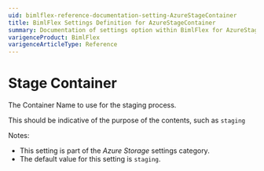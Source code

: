 ```yaml
---
uid: bimlflex-reference-documentation-setting-AzureStageContainer
title: BimlFlex Settings Definition for AzureStageContainer
summary: Documentation of settings option within BimlFlex for AzureStageContainer
varigenceProduct: BimlFlex
varigenceArticleType: Reference
---
```


# Stage Container

The Container Name to use for the staging process.

This should be indicative of the purpose of the contents, such as `staging`

Notes:

* This setting is part of the *Azure Storage* settings category.
* The default value for this setting is `staging`.
